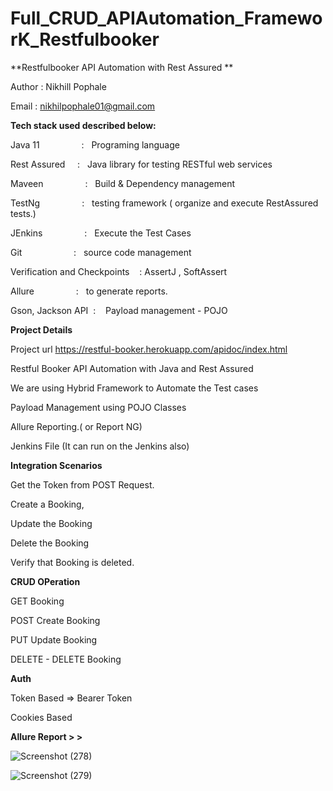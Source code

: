 # Full_CRUD_APIAutomation_FrameworK_Restfulbooker

**Restfulbooker API Automation with Rest Assured **

Author : Nikhill Pophale 

Email : nikhilpophale01@gmail.com

**Tech stack used described below:**

Java 11  &nbsp;&nbsp;&nbsp;&nbsp;&nbsp;&nbsp;&nbsp;&nbsp;&nbsp;&nbsp;&nbsp;&nbsp;&nbsp;&nbsp;&nbsp;&nbsp;:    &nbsp;&nbsp;Programing language <br />

Rest Assured  &nbsp;&nbsp;&nbsp;&nbsp;:    &nbsp;&nbsp;Java library for testing RESTful web services<br />

Maveen &nbsp;&nbsp;&nbsp;&nbsp;&nbsp;&nbsp;&nbsp;&nbsp;&nbsp;&nbsp;&nbsp;&nbsp;&nbsp;&nbsp;&nbsp;&nbsp;:    &nbsp;&nbsp;Build & Dependency management<br />

TestNg  &nbsp;&nbsp;&nbsp;&nbsp;&nbsp;&nbsp;&nbsp;&nbsp;&nbsp;&nbsp;&nbsp;&nbsp;&nbsp;&nbsp;&nbsp;&nbsp;:    &nbsp;&nbsp;testing framework ( organize and execute RestAssured tests.)<br />

JEnkins  &nbsp;&nbsp;&nbsp;&nbsp;&nbsp;&nbsp;&nbsp;&nbsp;&nbsp;&nbsp;&nbsp;&nbsp;&nbsp;&nbsp;&nbsp;&nbsp;:    &nbsp;&nbsp;Execute the Test Cases<br />

Git      &nbsp;&nbsp;&nbsp;&nbsp;&nbsp;&nbsp;&nbsp;&nbsp;&nbsp;&nbsp;&nbsp;&nbsp;&nbsp;&nbsp;&nbsp;&nbsp;&nbsp;&nbsp;&nbsp;&nbsp;:    &nbsp;&nbsp;source code management<br />

Verification and Checkpoints &nbsp;&nbsp; : AssertJ , SoftAssert <br /> 

Allure   &nbsp;&nbsp;&nbsp;&nbsp;&nbsp;&nbsp;&nbsp;&nbsp;&nbsp;&nbsp;&nbsp;&nbsp;&nbsp;&nbsp;&nbsp;&nbsp;:    &nbsp;&nbsp;to generate reports.<br />

Gson, Jackson API&nbsp;&nbsp;:    &nbsp;&nbsp; Payload management - POJO <br />


**Project Details**

Project url
https://restful-booker.herokuapp.com/apidoc/index.html

Restful Booker API Automation with Java and Rest Assured

We are using Hybrid Framework to Automate the Test cases

Payload Management using POJO Classes

Allure Reporting.( or Report NG)

Jenkins File (It can run on the Jenkins also)

**Integration Scenarios**

Get the Token from POST Request.

Create a Booking,

Update the Booking

Delete the Booking

Verify that Booking is deleted.


**CRUD OPeration**

GET Booking

POST Create Booking

PUT Update Booking

DELETE - DELETE Booking


**Auth**

Token Based => Bearer Token

Cookies Based

**Allure Report > >**

![Screenshot (278)](https://github.com/Nikhil-Pophale/Full_CRUD_APIAutomation_FrameworK_Restfulbooker/assets/141396302/69cb00c4-19f9-4eb6-867c-7f2419daa2be)


![Screenshot (279)](https://github.com/Nikhil-Pophale/Full_CRUD_APIAutomation_FrameworK_Restfulbooker/assets/141396302/80627ab4-8690-4f4f-94ec-aaa4abfa5c9c)


